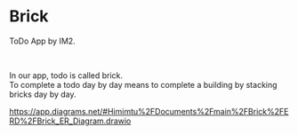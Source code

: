 # Brick

ToDo App by IM2.

</br>

In our app, todo is called brick.</br>
To complete a todo day by day means to complete a building by stacking bricks day by day.

<https://app.diagrams.net/#Himimtu%2FDocuments%2Fmain%2FBrick%2FERD%2FBrick_ER_Diagram.drawio>
